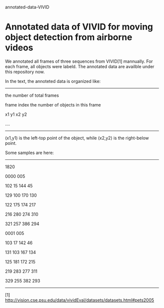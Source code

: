 annotated-data-VIVID


Annotated data of VIVID for moving object detection from airborne videos 
========================================================================


We annotated all frames of three sequences from VIVID[1] mannually. For each frame, all objects were labeld. The annotated data are availble under this repository now. 




In the text, the annoteted data is organized like:

-------------------------------------------------------------------------

the number of total frames

frame index  the number of objects in this frame

x1 y1 x2 y2 

.... 

-------------------------------------------------------------------------



(x1,y1) is the left-top point of the object, while (x2,y2) is the right-below point.



Some samples are here:

-------------------------------------------------------------------------

1820

0000 005

102 15 144 45

129 100 170 130

122 175 174 217

216 280 274 310

321 257 386 294

0001 005

103 17 142 46

131 103 167 134

125 181 172 215

219 283 277 311

329 255 382 293

-------------------------------------------------------------------------







[1] http://vision.cse.psu.edu/data/vividEval/datasets/datasets.html#pets2005 




